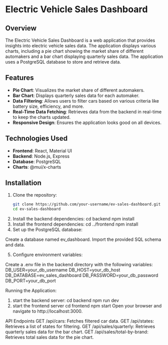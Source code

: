 # Electric Vehicle Sales Dashboard

## Overview
The Electric Vehicle Sales Dashboard is a web application that provides insights into electric vehicle sales data. The application displays various charts, including a pie chart showing the market share of different automakers and a bar chart displaying quarterly sales data. The application uses a PostgreSQL database to store and retrieve data.

## Features
- **Pie Chart**: Visualizes the market share of different automakers.
- **Bar Chart**: Displays quarterly sales data for each automaker.
- **Data Filtering**: Allows users to filter cars based on various criteria like battery size, efficiency, and more.
- **Real-Time Data Fetching**: Retrieves data from the backend in real-time to keep the charts updated.
- **Responsive Design**: Ensures the application looks good on all devices.

## Technologies Used
- **Frontend**: React, Material UI
- **Backend**: Node.js, Express
- **Database**: PostgreSQL
- **Charts**: @mui/x-charts

## Installation
1. Clone the repository:
   ```bash
   git clone https://github.com/your-username/ev-sales-dashboard.git
   cd ev-sales-dashboard
2. Install the backend dependencies:
   cd backend
   npm install
3. Install the frontend dependencies:
   cd ../frontend
   npm install
4.  Set up the PostgreSQL database:

Create a database named ev_dashboard.
Import the provided SQL schema and data.

5. Configure environment variables:

Create a .env file in the backend directory with the following variables:
DB_USER=your_db_username
DB_HOST=your_db_host
DB_DATABASE=ev_sales_dashboard
DB_PASSWORD=your_db_password
DB_PORT=your_db_port

Running the Application:
1. start the backend server:
   cd backend
   npm run dev
2. start the frontend server
   cd frontend
   npm start
Open your browser and navigate to http://localhost:3000.

API Endpoints
GET /api/cars: Fetches filtered car data.
GET /api/states: Retrieves a list of states for filtering.
GET /api/sales/quarterly: Retrieves quarterly sales data for the bar chart.
GET /api/sales/total-by-brand: Retrieves total sales data for the pie chart.



